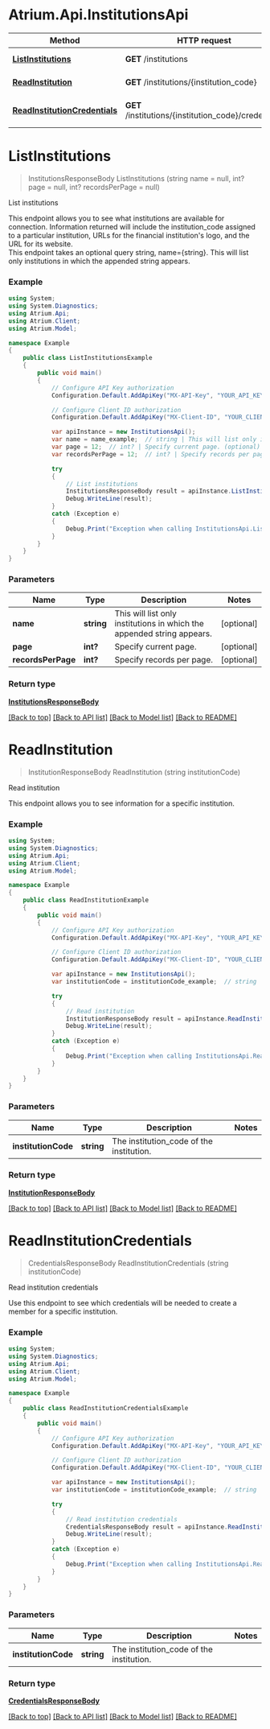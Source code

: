 # Atrium.Api.InstitutionsApi

Method | HTTP request | Description
------------- | ------------- | -------------
[**ListInstitutions**](InstitutionsApi.md#listinstitutions) | **GET** /institutions | List institutions
[**ReadInstitution**](InstitutionsApi.md#readinstitution) | **GET** /institutions/{institution_code} | Read institution
[**ReadInstitutionCredentials**](InstitutionsApi.md#readinstitutioncredentials) | **GET** /institutions/{institution_code}/credentials | Read institution credentials


<a name="listinstitutions"></a>
# **ListInstitutions**
> InstitutionsResponseBody ListInstitutions (string name = null, int? page = null, int? recordsPerPage = null)

List institutions

This endpoint allows you to see what institutions are available for connection. Information returned will include the institution_code assigned to a particular institution, URLs for the financial institution's logo, and the URL for its website.<br> This endpoint takes an optional query string, name={string}. This will list only institutions in which the appended string appears. 

### Example
```csharp
using System;
using System.Diagnostics;
using Atrium.Api;
using Atrium.Client;
using Atrium.Model;

namespace Example
{
    public class ListInstitutionsExample
    {
        public void main()
        {
            // Configure API Key authorization
            Configuration.Default.AddApiKey("MX-API-Key", "YOUR_API_KEY");

            // Configure Client ID authorization
            Configuration.Default.AddApiKey("MX-Client-ID", "YOUR_CLIENT_ID");

            var apiInstance = new InstitutionsApi();
            var name = name_example;  // string | This will list only institutions in which the appended string appears. (optional) 
            var page = 12;  // int? | Specify current page. (optional) 
            var recordsPerPage = 12;  // int? | Specify records per page. (optional) 

            try
            {
                // List institutions
                InstitutionsResponseBody result = apiInstance.ListInstitutions(name, page, recordsPerPage);
                Debug.WriteLine(result);
            }
            catch (Exception e)
            {
                Debug.Print("Exception when calling InstitutionsApi.ListInstitutions: " + e.Message );
            }
        }
    }
}
```

### Parameters

Name | Type | Description  | Notes
------------- | ------------- | ------------- | -------------
 **name** | **string**| This will list only institutions in which the appended string appears. | [optional] 
 **page** | **int?**| Specify current page. | [optional] 
 **recordsPerPage** | **int?**| Specify records per page. | [optional] 

### Return type

[**InstitutionsResponseBody**](InstitutionsResponseBody.md)

[[Back to top]](#) [[Back to API list]](../README.md#documentation-for-api-endpoints) [[Back to Model list]](../README.md#documentation-for-models) [[Back to README]](../README.md)

<a name="readinstitution"></a>
# **ReadInstitution**
> InstitutionResponseBody ReadInstitution (string institutionCode)

Read institution

This endpoint allows you to see information for a specific institution.

### Example
```csharp
using System;
using System.Diagnostics;
using Atrium.Api;
using Atrium.Client;
using Atrium.Model;

namespace Example
{
    public class ReadInstitutionExample
    {
        public void main()
        {
            // Configure API Key authorization
            Configuration.Default.AddApiKey("MX-API-Key", "YOUR_API_KEY");

            // Configure Client ID authorization
            Configuration.Default.AddApiKey("MX-Client-ID", "YOUR_CLIENT_ID");

            var apiInstance = new InstitutionsApi();
            var institutionCode = institutionCode_example;  // string | The institution_code of the institution.

            try
            {
                // Read institution
                InstitutionResponseBody result = apiInstance.ReadInstitution(institutionCode);
                Debug.WriteLine(result);
            }
            catch (Exception e)
            {
                Debug.Print("Exception when calling InstitutionsApi.ReadInstitution: " + e.Message );
            }
        }
    }
}
```

### Parameters

Name | Type | Description  | Notes
------------- | ------------- | ------------- | -------------
 **institutionCode** | **string**| The institution_code of the institution. | 

### Return type

[**InstitutionResponseBody**](InstitutionResponseBody.md)

[[Back to top]](#) [[Back to API list]](../README.md#documentation-for-api-endpoints) [[Back to Model list]](../README.md#documentation-for-models) [[Back to README]](../README.md)

<a name="readinstitutioncredentials"></a>
# **ReadInstitutionCredentials**
> CredentialsResponseBody ReadInstitutionCredentials (string institutionCode)

Read institution credentials

Use this endpoint to see which credentials will be needed to create a member for a specific institution.

### Example
```csharp
using System;
using System.Diagnostics;
using Atrium.Api;
using Atrium.Client;
using Atrium.Model;

namespace Example
{
    public class ReadInstitutionCredentialsExample
    {
        public void main()
        {
            // Configure API Key authorization
            Configuration.Default.AddApiKey("MX-API-Key", "YOUR_API_KEY");

            // Configure Client ID authorization
            Configuration.Default.AddApiKey("MX-Client-ID", "YOUR_CLIENT_ID");

            var apiInstance = new InstitutionsApi();
            var institutionCode = institutionCode_example;  // string | The institution_code of the institution.

            try
            {
                // Read institution credentials
                CredentialsResponseBody result = apiInstance.ReadInstitutionCredentials(institutionCode);
                Debug.WriteLine(result);
            }
            catch (Exception e)
            {
                Debug.Print("Exception when calling InstitutionsApi.ReadInstitutionCredentials: " + e.Message );
            }
        }
    }
}
```

### Parameters

Name | Type | Description  | Notes
------------- | ------------- | ------------- | -------------
 **institutionCode** | **string**| The institution_code of the institution. | 

### Return type

[**CredentialsResponseBody**](CredentialsResponseBody.md)

[[Back to top]](#) [[Back to API list]](../README.md#documentation-for-api-endpoints) [[Back to Model list]](../README.md#documentation-for-models) [[Back to README]](../README.md)

